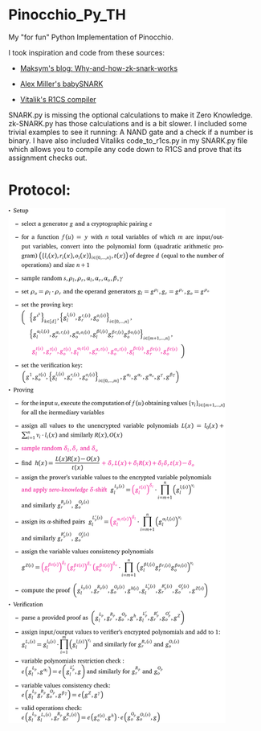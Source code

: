 # Pinocchio_Py_TH
My "for fun" Python Implementation of Pinocchio.

I took inspiration and code from these sources:

* [Maksym's blog: Why-and-how-zk-snark-works](https://medium.com/@imolfar/why-and-how-zk-snark-works-8-zero-knowledge-computation-f120339c2c55)

* [Alex Miller's babySNARK](https://github.com/initc3/babySNARK)

* [Vitalik's R1CS compiler](https://github.com/ethereum/research/blob/master/zksnark/code_to_r1cs.py)

SNARK.py is missing the optional calculations to make it Zero Knowledge. zk-SNARK.py has those calculations and is a bit slower. I included some trivial examples to see it running: A NAND gate and a check if a number is binary. I have also included Vitaliks code_to_r1cs.py in my SNARK.py file which allows you to compile any code down to R1CS and prove that its assignment checks out.

# Protocol:

![Image description](https://github.com/ETHorHIL/Pinocchio_Py_TH/blob/master/Proctocol_SNARK.png)
